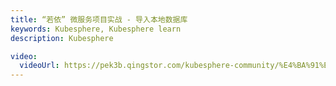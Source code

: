 ```yaml
---
title: “若依” 微服务项目实战 - 导入本地数据库
keywords: Kubesphere, Kubesphere learn
description: Kubesphere

video:
  videoUrl: https://pek3b.qingstor.com/kubesphere-community/%E4%BA%91%E5%8E%9F%E7%94%9F%E5%AE%9E%E6%88%98/88%E3%80%81Kubernetes%E5%BA%94%E7%94%A8%E9%83%A8%E7%BD%B2%E5%AE%9E%E6%88%98-ruoyi-cloud-%E6%9C%AC%E5%9C%B0%E7%8E%AF%E5%A2%83-%E5%AF%BC%E5%85%A5%E6%95%B0%E6%8D%AE%E5%BA%93.mp4
---
```

